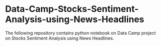 # Data-Camp-Stocks-Sentiment-Analysis-using-News-Headlines

The following repository contains python notebook on Data Camp project on Stocks Sentiment Analysis using News Headlines.
